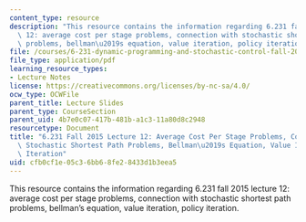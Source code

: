 ```yaml
---
content_type: resource
description: "This resource contains the information regarding 6.231 fall 2015 lecture\
  \ 12: average cost per stage problems, connection with stochastic shortest path\
  \ problems, bellman\u2019s equation, value iteration, policy iteration."
file: /courses/6-231-dynamic-programming-and-stochastic-control-fall-2015/cfb0cf1e05c36bb68fe28433d1b3eea5_MIT6_231F15_Lec12.pdf
file_type: application/pdf
learning_resource_types:
- Lecture Notes
license: https://creativecommons.org/licenses/by-nc-sa/4.0/
ocw_type: OCWFile
parent_title: Lecture Slides
parent_type: CourseSection
parent_uid: 4b7e0c07-417b-481b-a1c3-11a80d8c2948
resourcetype: Document
title: "6.231 Fall 2015 Lecture 12: Average Cost Per Stage Problems, Connection With\
  \ Stochastic Shortest Path Problems, Bellman\u2019s Equation, Value Iteration, Policy\
  \ Iteration"
uid: cfb0cf1e-05c3-6bb6-8fe2-8433d1b3eea5
---
```

This resource contains the information regarding 6.231 fall 2015 lecture 12: average cost per stage problems, connection with stochastic shortest path problems, bellman’s equation, value iteration, policy iteration.
